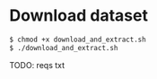 
# Download dataset

```.bash
$ chmod +x download_and_extract.sh
$ ./download_and_extract.sh
```


TODO: reqs txt
